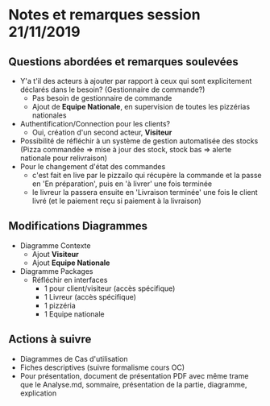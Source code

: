 # Notes et remarques session 21/11/2019

## Questions abordées et remarques soulevées
- Y'a t'il des acteurs à ajouter par rapport à ceux qui sont explicitement déclarés dans le besoin? (Gestionnaire de commande?)
    - Pas besoin de gestionnaire de commande
    - Ajout de **Equipe Nationale**, en supervision de toutes les pizzérias nationales
- Authentification/Connection pour les clients?
    - Oui, création d'un second acteur, **Visiteur**
- Possibilité de réfléchir à un système de gestion automatisée des stocks (Pizza commandée => mise à jour des stock, stock bas => alerte nationale pour relivraison)
- Pour le changement d'état des commandes
    - c'est fait en live par le pizzailo qui récupère la commande et la passe en 'En préparation', puis en 'à livrer' une fois terminée
    - le livreur la passera ensuite en 'Livraison terminée' une fois le client livré (et le paiement reçu si paiement à la livraison)

## Modifications Diagrammes
- Diagramme Contexte
    - Ajout **Visiteur**
    - Ajout **Equipe Nationale**
- Diagramme Packages
    - Réfléchir en interfaces
        - 1 pour client/visiteur (accès spécifique)
        - 1 Livreur (accès spécifique)
        - 1 pizzéria
        - 1 Equipe nationale

## Actions à suivre

- Diagrammes de Cas d'utilisation
- Fiches descriptives (suivre formalisme cours OC)
- Pour présentation, document de présentation PDF avec même trame que le Analyse.md, sommaire, présentation de la partie, diagramme, explication